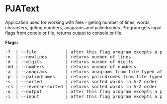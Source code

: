 # PJAText
Application used for working with files - geting number of lines, words, characters, geting numbers, anagrams and palindromes. Program gets input flags from conole or file, returns output to console or file.

**Flags:**
<pre>
-f  | --file           | after this flag program excepts a path to file to check  
-n  | --newlines       | returns number of lines  
-d  | --digits         | returns number of digits  
-dd | --numbers        | returns number of numbers  
-a  | --anagrams       | returns anagrams from file typed after this flag  
-p  | --palindromes    | returns palindromes from file typed after this flag  
-s  | --sorted         | returns sorted words in A-Z order  
-rs | --reverse-sorted | returns sorted words in A-Z order  
-o  | --output         | after this flag program excepts a path to output file  
-i  | --input          | after this flag program excepts a path to input file
</pre>
